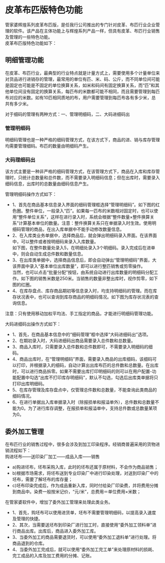 # 皮革布匹版特色功能  <Badge text="辉煌系列" />
管家婆辉煌系列皮革布匹版，是任我行公司推出的专门针对皮革、布匹行业企业管理的软件。该产品在主体功能上与辉煌系列产品一样，但具有皮革、布匹行业销售及管理的一些特色功能。  
皮革布匹版特色功能如下：  
## 明细管理功能  
在皮革、布匹行业，最典型的行业特点就是计量方式上，需要使用多个计量单位来对货品进行进销存的管理，最常用的单位有匹、米、码、公斤，而不同单位间可能是固定也可能是不固定的单位换算关系，如米和码间有固定换算关系，而“匹”和其他单位间没有固定的换算关系，每匹布的米数都可能不相同，而且需要管理到每匹布对应的米数。如有10匹相同质地的布，用户需要管理到每匹布各有多少米，总共有多少米。  

对于细码的管理有两种方式：一、管理明细码，二、大码进细码出  
### 管理明细码
明细码管理也是一种严格的细码管理方式，在该方式下，商品的进、销与库存管理均需要管理细码。布匹的数量由明细码产生。  
### 大码理细码出
该方式主要是一种非严格的细码管理方式，在该管理方式下，商品在入库和库存管理时，只统计总数量和总件数，而不需要录入明细码信息；但在出库时，需要录入细码信息，出库时的总数量由细码信息产生。  

管理明细码操作方式如下：  
- 1、首先在商品基本信息录入界面的细码管理框选择“管理明细码”。如下图的红色圈。整件单位，一般录入“匹”。如果每一匹布的米数相对固定时，也可以使用“整件单位关系”，这样在进行录入时，系统会根据“整件数量×整件换算关系”计算基本单位的数量。注意：整件换算关系只在单据录入时生效。使用明细码管理的商品，在出入库单据中不能手动修改数量信息。  
- 2、在入库类业务单据中，选择商品后，就会弹出明细码录入界面。在该界面中，可以整件或者按明细码来录入入库数量。  
如下图，在整件数量处录入5，在明细处录入3个明细码。录入完成后在进单中，则会自动生成总件数和数量信息。  
- 3、在出库类单据中，选择商品信息后，即会自动弹出“管理明细码”界面，大该界面中录入“基本单位出库数量”，即可以进行整匹销售或剪零操作。  
当然，也可以点击“批量分配”按钮，由系统自动进行出库数量的明细码分配工作。如下图的销售米数是250米。当销售的数量非整出库时，视作剪零，如下图的红圈。  
- 4、在库存盘点、库存商品期初等信息录入时，均支持明细码的管理。而在库存状况表中，也可以查询到库存商品的明细码情况。如下图为库存状况表的查询信息。  

注意：只有使用移动加权平均法、手工指定的商品，才能进行明细码管理功能。  

大码进细码出操作方式如下：  
- 1、首先，在商品基本信息中的“细码管理”框中选择“大码进细码出”选项。  
- 2、在期初录入时，大码进细码出商品需要录入总件数和总数量。  
- 3、商品入库时，只需要录入总件数和总件数即可，不需要录入明细码的细码。  
- 4、商品出库时，在“管理明细码”界面，需要录入商品的出库细码，该细码可以打印，并根据录入的细码，自动计算出出库布匹的总件数和总数量。在出库时，可以进行商品拆零。如果不需要出库打印明细码的则可以在用户配置-功能配置中勾选“出库不打印库存明细码”，默认不勾选，勾选后出库类单据将只打印出库明细码。  
- 5、在库存管理及库存盘点中，仅管理总件数和总数量，不能查询此类商品的细码情况。  
- 6、在进行单据出入库单据录入时（除报损单和报溢单外），总件数和总数量不能为0。为了进行库存调整，在报损单和报溢单中，支持总件数或总数量某项为0。  
## 委外加工管理  
在布匹行业的销售过程中，很多会涉及到加工印染程序。经销商普遍采用的货物进销流程如下：  
购进坯布——送印染厂加工——成品入库——销售  
- a)购进坯布，坯布采购入库，此时的坯布还属于原材料，不会作为商品销售；  
- b)根据市场需求，将坯布送到专业印染厂中进行印染处理，对送到印染厂中的坯布，需要了解坯布的库存量；  
- c)坯布印染完成后，作为成品重新入库，同时付给染厂印染费，并将费用分摊到商品中。染费一般按米记价，“元/米”，总费用＝单位费用×米数；  

在管家婆软件中，增加了委外加工管理来处理此类业务。  
- 1、首先，购坯布可以使用进货单，坯布不需要管理明细码，以提高录入速度及管理的快捷。  
- 2、其次，当需要送坯布到印染厂进行加工时，直接使用“委外加工领料单”进行商品出库。出库后，商品进入委外加工库。  
- 3、当委外加工的商品需要退货时，可以使用“委外加工退料单”进行处理。将商品退到的仓库。  
- 4、当委外加工完成后，就可以使用“委外加工完工单”来处理原材料的损耗、完工成品的入库及加工费用的分摊、记账。  

